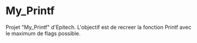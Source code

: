 My_Printf
=========

Projet "My_Printf" d'Epitech.
L'objectif est de recreer la fonction Printf avec le maximum de flags possible.
